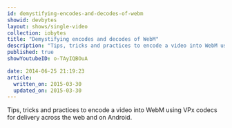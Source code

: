 ```yaml
---
id: demystifying-encodes-and-decodes-of-webm
showid: devbytes
layout: shows/single-video
collection: iobytes
title: "Demystifying encodes and decodes of WebM"
description: "Tips, tricks and practices to encode a video into WebM using VPx codecs for delivery across the web and on Android."
published: true
showYoutubeID: o-TAyIQBOuA

date: 2014-06-25 21:19:23
article:
  written_on: 2015-03-30
  updated_on: 2015-03-30
---
```


Tips, tricks and practices to encode a video into WebM using VPx codecs for delivery across the web and on Android.
